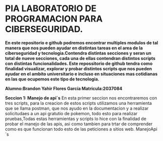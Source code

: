 # PIA LABORATORIO DE PROGRAMACION PARA CIBERSEGURIDAD.
**En este repositorio e github podremos encontrar multiples modulos de tal manera que nos pueden ayudar en distintas tareas en el area de la ciberseguridad y tecnologia.Contendra distintas secciones y seran un total de nueve secciones, cada una de ellas contendran distintos scripts con distintas funcionalidades. 
Este repossitorio de github tendra como finalidad visualizar, explorar y probar distintos scripts que nos pueden ayudar en el ambito universitario e incluso en situaciones mas  cotidianas en las que ocupemos este tipo de tecnologia.**

**Alumno:Brandon Yahir Flores García  Matricula:2037084**


**Seccion 1: Manejo de api´s**
En esta primer seccion nos encontraremos con tres scripts, para la creacion de estos scripts utilizamos una herramienta que se llama postman, que nos ayudo en la documentacion y a realizar solicitudaes a un api gratutio de pokemon, todo esto para realizar pruebas,Todas estas herramientas y scripts lo hice con la finalidad de probar el manejo de las apis, asi como tambien para trtar de comprender como es que funcionan todo esto de las peticiones a sitios web.
ManejoApi´s
